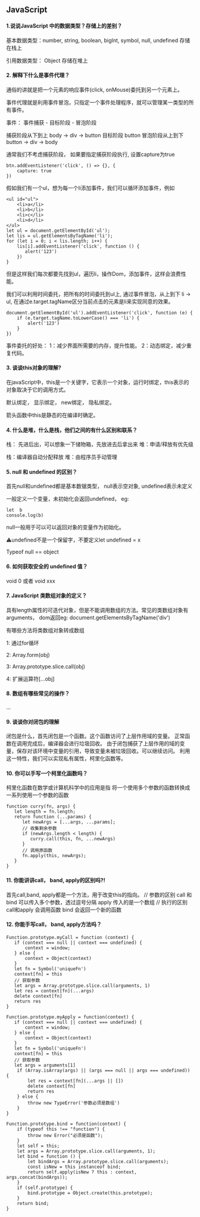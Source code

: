 ## JavaScript

#### **1.说说JavaScript 中的数据类型？存储上的差别？**

基本数据类型：number, string, boolean, bigInt, symbol, null, undefined 存储在栈上

引用数据类型： Object 存储在堆上

#### **2. 解释下什么是事件代理？**

通俗的讲就是把一个元素的响应事件(click, onMouse)委托到另一个元素上。

事件代理就是利用事件冒泡，只指定一个事件处理程序，就可以管理某一类型的所有事件。

事件： 事件捕获 - 目标阶段 - 冒泡阶段

捕获阶段从下到上 body -> div -> button 目标阶段 button 冒泡阶段从上到下 button -> div -> body

通常我们不考虑捕获阶段， 如果要指定捕获阶段执行, 设置capture为true

```
btn.addEventListener('click', () => {}, {
    capture: true
})
```

假如我们有一个ul，想为每一个li添加事件，我们可以循环添加事件，例如

```
<ul id="ul">
    <li>a</li>
    <li>b</li>
    <li>c</li>
    <li>d</li>
</ul>
let ul = document.getElementById('ul');
let lis = ul.getElementsByTagName('li');
for (let i = 0; i < lis.length; i++) {
    lis[i].addEventListener('click', function () {
       alert('123')
    })
}
```

但是这样我们每次都要先找到ul，遍历li，操作Dom，添加事件，这样会浪费性能。

我们可以利用时间委托，把所有的时间委托到ul上, 通过事件冒泡，从上到下 li -> ul, 在通过e.target.tagName区分当前点击的元素是li来实现同意的效果。

```
document.getElementById('ul').addEventListener('click', function (e) { 
    if (e.target.tagName.toLowerCase() === 'li') {
        alert('123')
    }
})
```

事件委托的好处： 1：减少界面所需要的内存，提升性能。 2：动态绑定，减少重复代码。

#### **3. 谈谈this对象的理解?**

在javaScript中，this是一个关键字，它表示一个对象，运行时绑定，this表示的对象取决于它的调用方式。

默认绑定， 显示绑定， new绑定， 隐私绑定。

箭头函数中this是静态的在编译时确定。

#### **4. 什么是堆，什么是栈，他们之间的有什么区别和联系？**

栈： 先进后出，可以想象一下储物箱，先放进去后拿出来 堆：申请/释放有优先级

栈：编译器自动分配释放 堆：由程序员手动管理

#### **5. null 和 undefined 的区别？**

首先null和undefined都是基本数锯类型， null表示空对象, undefined表示未定义

一般定义一个变量，未初始化会返回undefined， eg:

```
let  b
console.log(b)
```

null一般用于可以可以返回对象的变量作为初始化。

⚠️undefined不是一个保留字，不要定义let undefined = x

Typeof null == object

#### **6. 如何获取安全的 undefined 值？**

void 0 或者 void xxx

#### **7. JavaScript 类数组对象的定义？**

具有length属性的可迭代对象，但是不能调用数组的方法。常见的类数组对象有arguments， dom返回eg:
document.getElementsByTagName('div')

有哪些方法将类数组对象转成数组

1: 通过for循环

2: Array.form(obj)

3: Array.prototype.slice.call(obj)

4: 扩展运算符[...obj]

#### **8. 数组有哪些常见的操作？**

...

#### **9. 谈谈你对闭包的理解**
闭包是什么，首先闭包是一个函数。这个函数访问了上层作用域的变量。
正常函数在调用完成后，编译器会进行垃圾回收。 由于闭包捕获了上层作用的域的变量，保存对该环境中变量的引用，导致变量未被垃圾回收。可以继续访问。
利用这一特性，我们可以实现私有属性，柯里化函数等。

#### **10. 你可以手写一个柯里化函数吗？**
柯里化函数在数学或计算机科学中的应用是指
将一个使用多个参数的函数转换成一系列使用一个参数的函数
```
function curry(fn, args) {
   let length = fn.length;
   return function (...params) {
      let newArgs = [...args, ...params];
      // 收集剩余参数
      if (newArgs.length < length) {
         curry.call(this, fn, ...newArgs)
      }
      // 调用原函数
      fn.apply(this, newArgs);
   }
}
```
#### **11. 你能讲讲call， band, apply的区别吗?!**
首先call,band, apply都是一个方法，用于改变this的指向。
// 参数的区别
call 和 bind 可以传入多个参数，透过逗号分隔
apply 传入的是一个数组
// 执行的区别
call和apply 会调用函数
bind 会返回一个新的函数

#### **12. 你能手写call， band, apply方法吗？**
```
Function.prototype.myCall = function (context) {
   if (context === null || context === undefined) {
       context = window;
   } else {
       context = Object(context)
   }
   let fn = Symbol('uniqueFn')
   context[fn] = this
   // 获取参数
   let args = Array.prototype.slice.call(arguments, 1)
   let res = context[fn](...args)
   delete context[fn]
   return res
}

Function.prototype.myApply = function(context) {
   if (context === null || context === undefined) {
       context = window;
   } else {
       context = Object(context)
   }
   let fn = Symbol('uniqueFn')
   context[fn] = this
   // 获取参数
   let args = arguments[1]
    if (Array.isArray(args) || (args === null || args === undefined)) {
        let res = context[fn](...args || [])
        delete context[fn]
        return res
    } else {
        throw new TypeError('参数必须是数组')
    }
}

Function.prototype.bind = function(context) {
    if (typeof this !== "function") {
        throw new Error("必须是函数");
    }
    let self = this;
    let args = Array.prototype.slice.call(arguments, 1);
    let bind = function () {
        let bindArgs = Array.prototype.slice.call(arguments);
        const isNew = this instanceof bind;
        return self.apply(isNew ? this : context, args.concat(bindArgs));
    }
    if (self.prototype) {
        bind.prototype = Object.create(this.prototype);
    }
    return bind;
}

```
